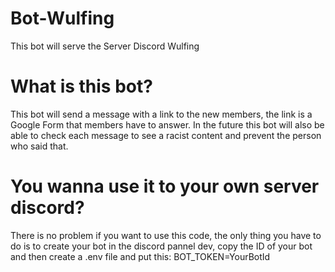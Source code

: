 # Bot-Wulfing
This bot will serve the Server Discord Wulfing

# What is this bot?

This bot will send a message with a link to the new members, the link is a Google Form that members have to answer.
In the future this bot will also be able to check each message to see a racist content and prevent the person who said that.


# You wanna use it to your own server discord?

There is no problem if you want to use this code, the only thing you have to do is to create your bot in the discord pannel dev, copy the ID of your bot and then create a .env file and put this: BOT_TOKEN=YourBotId